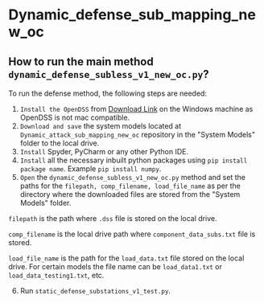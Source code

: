 # Dynamic_defense_sub_mapping_new_oc

## How to run the main method `dynamic_defense_subless_v1_new_oc.py`?
  
To run the defense method, the following steps are needed:
1. `Install the OpenDSS` from  [Download Link](https://sourceforge.net/projects/electricdss/#Link) on the Windows machine as OpenDSS is not mac compatible.
2. `Download and save` the system models located at `Dynamic_attack_sub_mapping_new_oc` repository in the "System Models" folder to the local drive. 
3. `Install` Spyder, PyCharm or any other Python IDE.
4. `Install` all the necessary inbuilt python packages using `pip install package name`. Example `pip install numpy`.
5. `Open` the `dynamic_defense_subless_v1_new_oc.py` method and set the paths for the `filepath, comp_filename, load_file_name` as per the 
directory where the downloaded files are stored from the "System Models" folder. 

`filepath` is the path where `.dss` file is stored on the local drive.

`comp_filename` is the local drive path where `component_data_subs.txt` file is stored.

`load_file_name` is the path for the `load_data.txt` file stored on the local drive. For certain models the file name can be `load_data1.txt` or `load_data_testing1.txt`, etc.

6. Run `static_defense_substations_v1_test.py`.

